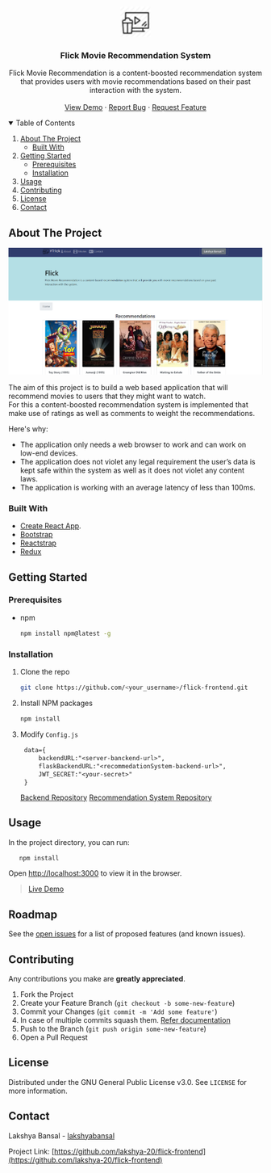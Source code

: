 <br />
<p align="center">
  <a href="https://github.com/lakshya-20/flick-frontend">
    <img src="public/logo.png" alt="Logo" width="60" height="60">
  </a>

  <h3 align="center">Flick Movie Recommendation System</h3>

  <p align="center">
    Flick Movie Recommendation is a content-boosted recommendation system that provides users with movie recommendations based on their past interaction with the system.
    <br />
    <br />
    <a href="https://flick-frontend.herokuapp.com/">View Demo</a>
    ·
    <a href="https://github.com/lakshya-20/flick-frontend/issues">Report Bug</a>
    ·
    <a href="https://github.com/lakshya-20/flick-frontend/issues">Request Feature</a>
  </p>
</p>



<!-- TABLE OF CONTENTS -->
<details open="open">
  <summary>Table of Contents</summary>
  <ol>
    <li>
      <a href="#about-the-project">About The Project</a>
      <ul>
        <li><a href="#built-with">Built With</a></li>
      </ul>
    </li>
    <li>
      <a href="#getting-started">Getting Started</a>
      <ul>
        <li><a href="#prerequisites">Prerequisites</a></li>
        <li><a href="#installation">Installation</a></li>
      </ul>
    </li>
    <li><a href="#usage">Usage</a></li>
    <li><a href="#contributing">Contributing</a></li>
    <li><a href="#license">License</a></li>
    <li><a href="#contact">Contact</a></li>
  </ol>
</details>



<!-- ABOUT THE PROJECT -->
## About The Project

<a href="https://github.com/lakshya-20/flick-frontend">
    <img src="public/demo1.PNG" alt="demo">
</a>

The aim of this project is to build a web based application that will recommend movies to users that they might want to watch.
<br>
For this a content-boosted recommendation system is implemented that make use of ratings as well as comments to weight the recommendations. 

Here's why:
* The application only needs a web browser to work and can work on low-end devices.
* The application does not violet any legal requirement the user’s data is kept safe within the system as well as it does not violet any content laws.
* The application is working with an average latency of less than 100ms.


### Built With

* [Create React App](https://github.com/facebook/create-react-app).
* [Bootstrap](https://getbootstrap.com)
* [Reactstrap](https://reactstrap.github.io/)
* [Redux](https://redux.js.org/)



<!-- GETTING STARTED -->
## Getting Started

### Prerequisites

* npm
  ```sh
  npm install npm@latest -g
  ```

### Installation

1. Clone the repo
   ```sh
   git clone https://github.com/<your_username>/flick-frontend.git
   ```
2. Install NPM packages
   ```sh
   npm install
   ```
3. Modify `Config.js`
   ```JS
    data={
        backendURL:"<server-banckend-url>",
        flaskBackendURL:"<recommedationSystem-backend-url>",
        JWT_SECRET:"<your-secret>"  
    }
   ```
   [Backend Repository](https://github.com/lakshya-20/flick-backend) 
   [Recommendation System Repository](https://github.com/lakshya-20/flick)
   

<!-- USAGE EXAMPLES -->
## Usage

In the project directory, you can run:
```sh
   npm install
```
Open [http://localhost:3000](http://localhost:3000) to view it in the browser.

> [Live Demo](https://flick-frontend.herokuapp.com/)

<!-- ROADMAP -->
## Roadmap

See the [open issues](https://github.com/lakshya-20/flick-frontend/issues) for a list of proposed features (and known issues).



<!-- CONTRIBUTING -->
## Contributing
Any contributions you make are **greatly appreciated**.

1. Fork the Project
2. Create your Feature Branch (`git checkout -b some-new-feature`)
3. Commit your Changes (`git commit -m 'Add some feature'`)
4. In case of multiple commits squash them. [Refer documentation](https://www.internalpointers.com/post/squash-commits-into-one-git)
5. Push to the Branch (`git push origin some-new-feature`)
6. Open a Pull Request 



<!-- LICENSE -->
## License

Distributed under the GNU General Public License v3.0. See `LICENSE` for more information.

<!-- CONTACT -->
## Contact

Lakshya Bansal - [lakshyabansal](https://www.linkedin.com/in/lakshyabansal/) 

Project Link: [https://github.com/lakshya-20/flick-frontend](https://github.com/lakshya-20/flick-frontend)

